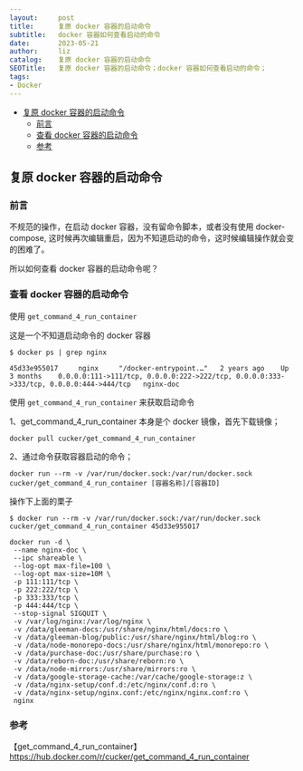 ```yaml
---
layout:     post
title:      复原 docker 容器的启动命令
subtitle:   docker 容器如何查看启动的命令
date:       2023-05-21
author:     liz
catalog:    复原 docker 容器的启动命令
SEOTitle:   复原 docker 容器的启动命令；docker 容器如何查看启动的命令；
tags:
- Docker
---
```


<!-- START doctoc generated TOC please keep comment here to allow auto update -->
<!-- DON'T EDIT THIS SECTION, INSTEAD RE-RUN doctoc TO UPDATE -->

- [复原 docker 容器的启动命令](#%E5%A4%8D%E5%8E%9F-docker-%E5%AE%B9%E5%99%A8%E7%9A%84%E5%90%AF%E5%8A%A8%E5%91%BD%E4%BB%A4)
  - [前言](#%E5%89%8D%E8%A8%80)
  - [查看 docker 容器的启动命令](#%E6%9F%A5%E7%9C%8B-docker-%E5%AE%B9%E5%99%A8%E7%9A%84%E5%90%AF%E5%8A%A8%E5%91%BD%E4%BB%A4)
  - [参考](#%E5%8F%82%E8%80%83)

<!-- END doctoc generated TOC please keep comment here to allow auto update -->

## 复原 docker 容器的启动命令

### 前言

不规范的操作，在启动 docker 容器，没有留命令脚本，或者没有使用 docker-compose, 这时候再次编辑重启，因为不知道启动的命令，这时候编辑操作就会变的困难了。

所以如何查看 docker 容器的启动命令呢？

### 查看 docker 容器的启动命令

使用 `get_command_4_run_container`

这是一个不知道启动命令的 docker 容器

```
$ docker ps | grep nginx
 
45d33e955017     nginx     "/docker-entrypoint.…"   2 years ago    Up 3 months    0.0.0.0:111->111/tcp, 0.0.0.0:222->222/tcp, 0.0.0.0:333->333/tcp, 0.0.0.0:444->444/tcp   nginx-doc
```

使用 `get_command_4_run_container` 来获取启动命令

1、get_command_4_run_container 本身是个 docker 镜像，首先下载镜像；

```
docker pull cucker/get_command_4_run_container
```

2、通过命令获取容器启动的命令；

```
docker run --rm -v /var/run/docker.sock:/var/run/docker.sock cucker/get_command_4_run_container [容器名称]/[容器ID]
```

操作下上面的栗子

```
$ docker run --rm -v /var/run/docker.sock:/var/run/docker.sock cucker/get_command_4_run_container 45d33e955017

docker run -d \
 --name nginx-doc \
 --ipc shareable \
 --log-opt max-file=100 \
 --log-opt max-size=10M \
 -p 111:111/tcp \
 -p 222:222/tcp \
 -p 333:333/tcp \
 -p 444:444/tcp \
 --stop-signal SIGQUIT \
 -v /var/log/nginx:/var/log/nginx \
 -v /data/gleeman-docs:/usr/share/nginx/html/docs:ro \
 -v /data/gleeman-blog/public:/usr/share/nginx/html/blog:ro \
 -v /data/node-monorepo-docs:/usr/share/nginx/html/monorepo:ro \
 -v /data/purchase-doc:/usr/share/purchase:ro \
 -v /data/reborn-doc:/usr/share/reborn:ro \
 -v /data/node-mirrors:/usr/share/mirrors:ro \
 -v /data/google-storage-cache:/var/cache/google-storage:z \
 -v /data/nginx-setup/conf.d:/etc/nginx/conf.d:ro \
 -v /data/nginx-setup/nginx.conf:/etc/nginx/nginx.conf:ro \
 nginx
```

### 参考

【get_command_4_run_container】https://hub.docker.com/r/cucker/get_command_4_run_container